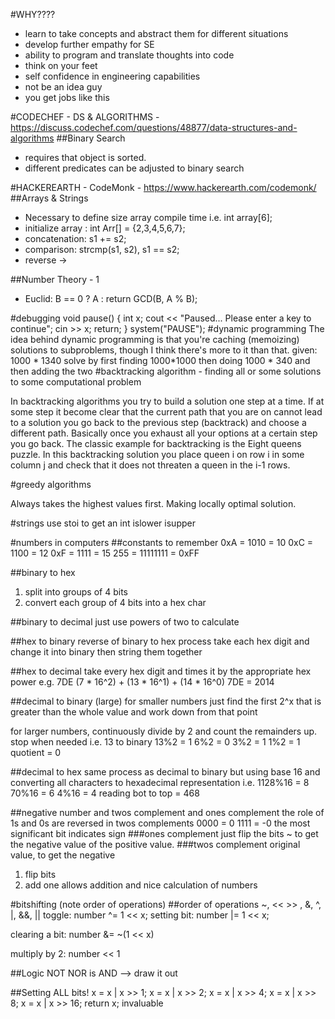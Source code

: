 #WHY????
* learn to take concepts and abstract them for different situations
* develop further empathy for SE
* ability to program and translate thoughts into code
* think on your feet
* self confidence in engineering capabilities
* not be an idea guy
* you get jobs like this



#CODECHEF - DS & ALGORITHMS - https://discuss.codechef.com/questions/48877/data-structures-and-algorithms
##Binary Search
* requires that object is sorted.
* different predicates can be adjusted to binary search

#HACKEREARTH - CodeMonk - https://www.hackerearth.com/codemonk/
##Arrays & Strings
* Necessary to define size array compile time i.e. int array[6];
* initialize array : int Arr[] = {2,3,4,5,6,7};
* concatenation: s1 += s2;
* comparison: strcmp(s1, s2), s1 == s2;
* reverse -> 

##Number Theory - 1
* Euclid: B == 0 ? A : return GCD(B, A % B);



#debugging
void pause() {
	int x;
	cout << "Paused... Please enter a key to continue";
	cin >> x;
	return;
}
system("PAUSE");
#dynamic programming
The idea behind dynamic programming is that you're caching (memoizing) solutions to subproblems, though I think there's more to it than that.
given: 1000 * 1340 solve by first finding 1000*1000 then doing 1000 * 340 and then adding the two
#backtracking algorithm - finding all or some solutions to some computational problem

In backtracking algorithms you try to build a solution one step at a time. If at some step it become clear that the current path that you are on cannot lead to a solution you go back to the previous step (backtrack) and choose a different path. Basically once you exhaust all your options at a certain step you go back. The classic example for backtracking is the Eight queens puzzle. In this backtracking solution you place queen i on row i in some column j and check that it does not threaten a queen in the i-1 rows.

#greedy algorithms

Always takes the highest values first.
Making locally optimal solution.

#strings
use stoi to get an int
islower
isupper





#numbers in computers
##constants to remember
0xA = 1010 = 10
0xC = 1100 = 12
0xF = 1111 = 15
255 = 11111111 = 0xFF

##binary to hex
1. split into groups of 4 bits
2. convert each group of 4 bits into a hex char

##binary to decimal
just use powers of two to calculate

##hex to binary
reverse of binary to hex process
take each hex digit and change it into binary then string them together

##hex to decimal
take every hex digit and times it by the appropriate hex power
e.g.
7DE
(7 * 16^2) + (13 * 16^1) + (14 * 16^0)
7DE = 2014

##decimal to binary (large)
for smaller numbers just find the first 2^x that is greater than the whole value
and work down from that point

for larger numbers, continuously divide by 2 and count the remainders up. stop when needed
i.e. 
13 to binary
13%2 = 1
6%2 = 0
3%2 = 1
1%2 = 1 quotient = 0

##decimal to hex
same process as decimal to binary but using base 16 and converting all characters to hexadecimal representation
i.e. 
1128%16 = 8
70%16 = 6
4%16 = 4
reading bot to top = 468

##negative number and twos complement and ones complement
the role of 1s and 0s are reversed in twos complements
0000 = 0
1111 = -0 the most significant bit indicates sign
###ones complement
just flip the bits ~ to get the negative value of the positive value.
###twos complement
original value, to get the negative
1. flip bits
2. add one
allows addition and nice calculation of numbers

#bitshifting (note order of operations)
##order of operations
~, << >> , &, ^, |, &&, ||
toggle: 
number ^= 1  << x;
setting bit:
number |= 1 << x;

clearing a bit:
number &= ~(1 << x)

multiply by 2:
number << 1

##Logic
NOT NOR is AND --> draw it out

##Setting ALL bits!
    x = x | x >> 1;
    x = x | x >> 2;
    x = x | x >> 4;
    x = x | x >> 8;
    x = x | x >> 16;
    return x;
invaluable



